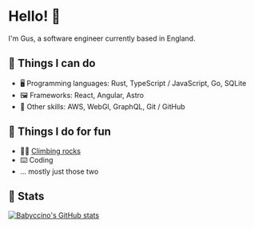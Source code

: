 # Hello! 👋

I'm Gus, a software engineer currently based in England.

## 🔧 Things I can do

- 🖥️ Programming languages: Rust, TypeScript / JavaScript, Go, SQLite
- 🖼️ Frameworks: React, Angular, Astro
- 🤹 Other skills: AWS, WebGl, GraphQL, Git / GitHub

## 💪 Things I do for fun

- 🧗🏻 [Climbing rocks](https://www.instagram.com/p/Ciam2DgpMEB/)
- ⌨️ Coding
- ... mostly just those two

## 🧮 Stats
[![Babyccino's GitHub stats](https://github-readme-stats.vercel.app/api?username=babyccino)](https://github.com/babyccino/)
